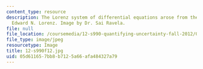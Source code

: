 ```yaml
---
content_type: resource
description: The Lorenz system of differential equations arose from the work of meteorologist/mathematician
  Edward N. Lorenz. Image by Dr. Sai Ravela.
file: null
file_location: /coursemedia/12-s990-quantifying-uncertainty-fall-2012/05d611657bb8b7125a66afa484327a79_12-s990f12.jpg
file_type: image/jpeg
resourcetype: Image
title: 12-s990f12.jpg
uid: 05d61165-7bb8-b712-5a66-afa484327a79
---
```

